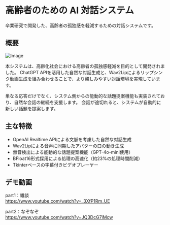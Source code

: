# 高齢者のための AI 対話システム

卒業研究で開発した、高齢者の孤独感を軽減するための対話システムです。

## 概要
![Image](https://github.com/user-attachments/assets/9cd17569-bd45-4c60-8996-034a42fd2eac)

本システムは、高齢化社会における高齢者の孤独感軽減を目的として開発されました。  ChatGPT APIを活用した自然な対話生成と、Wav2Lipによるリップシンク動画生成を組み合わせることで、より親しみやすい対話環境を実現しています。  

単なる応答だけでなく、システム側からの能動的な話題提案機能も実装されており、自然な会話の継続を支援します。  会話が途切れると、システムが自動的に新しい話題を提案します。

## 主な特徴

- OpenAI Realtime APIによる文脈を考慮した自然な対話生成
- Wav2Lipによる音声に同期したアバターの口の動き生成
- 無音検出による能動的な話題提案機能（GPT-4o-mini使用）
- BFloat16形式採用による処理の高速化（約23%の処理時間削減）
- Tkinterベースの字幕付きビデオプレーヤー

## デモ動画

part1：雑談  
https://www.youtube.com/watch?v=_3XfP1Rm_UE    

part2：なぞなぞ  
https://www.youtube.com/watch?v=JQ3DcG7iMcw  


